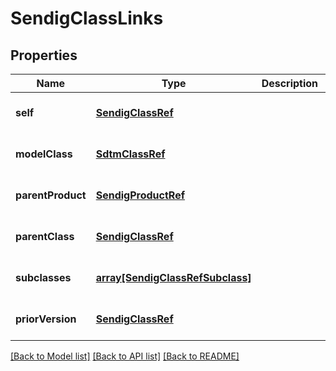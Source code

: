 # SendigClassLinks

## Properties
Name | Type | Description | Notes
------------ | ------------- | ------------- | -------------
**self** | [**SendigClassRef**](SendigClassRef.md) |  | [optional] [default to null]
**modelClass** | [**SdtmClassRef**](SdtmClassRef.md) |  | [optional] [default to null]
**parentProduct** | [**SendigProductRef**](SendigProductRef.md) |  | [optional] [default to null]
**parentClass** | [**SendigClassRef**](SendigClassRef.md) |  | [optional] [default to null]
**subclasses** | [**array[SendigClassRefSubclass]**](SendigClassRefSubclass.md) |  | [optional] [default to null]
**priorVersion** | [**SendigClassRef**](SendigClassRef.md) |  | [optional] [default to null]

[[Back to Model list]](../README.md#documentation-for-models) [[Back to API list]](../README.md#documentation-for-api-endpoints) [[Back to README]](../README.md)


